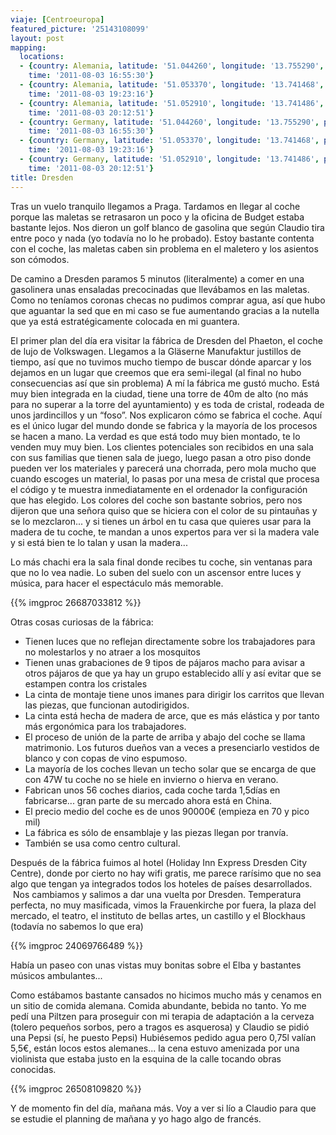 ```yaml
---
viaje: [Centroeuropa]
featured_picture: '25143108099'
layout: post
mapping:
  locations:
  - {country: Alemania, latitude: '51.044260', longitude: '13.755290', place: Dresde,
    time: '2011-08-03 16:55:30'}
  - {country: Alemania, latitude: '51.053370', longitude: '13.741468', place: Dresde,
    time: '2011-08-03 19:23:16'}
  - {country: Alemania, latitude: '51.052910', longitude: '13.741486', place: Dresde,
    time: '2011-08-03 20:12:51'}
  - {country: Germany, latitude: '51.044260', longitude: '13.755290', place: Dresden,
    time: '2011-08-03 16:55:30'}
  - {country: Germany, latitude: '51.053370', longitude: '13.741468', place: Dresden,
    time: '2011-08-03 19:23:16'}
  - {country: Germany, latitude: '51.052910', longitude: '13.741486', place: Dresden,
    time: '2011-08-03 20:12:51'}
title: Dresden
---
```

Tras un vuelo tranquilo llegamos a Praga. Tardamos en llegar al coche porque las maletas se retrasaron un poco y la oficina de Budget estaba bastante lejos. Nos dieron un golf blanco de gasolina que según Claudio tira entre poco y nada (yo todavía no lo he probado). Estoy bastante contenta con el coche, las maletas caben sin problema en el maletero y los asientos son cómodos.

De camino a Dresden paramos 5 minutos (literalmente) a comer en una gasolinera unas ensaladas precocinadas que llevábamos en las maletas. Como no teníamos coronas checas no pudimos comprar agua, así que hubo que aguantar la sed que en mi caso se fue aumentando gracias a la nutella que ya está estratégicamente colocada en mi guantera.

El primer plan del día era visitar la fábrica de Dresden del Phaeton, el coche de lujo de Volkswagen. Llegamos a la Gläserne Manufaktur justillos de tiempo, así que no tuvimos mucho tiempo de buscar dónde aparcar y los dejamos en un lugar que creemos que era semi-ilegal (al final no hubo consecuencias así que sin problema) A mí la fábrica me gustó mucho. Está muy bien integrada en la ciudad, tiene una torre de 40m de alto (no más para no superar a la torre del ayuntamiento) y es toda de cristal, rodeada de unos jardincillos y un “foso”. Nos explicaron cómo se fabrica el coche. Aquí es el único lugar del mundo donde se fabrica y la mayoría de los procesos se hacen a mano. La verdad es que está todo muy bien montado, te lo venden muy muy bien. Los clientes potenciales son recibidos en una sala con sus familias que tienen sala de juego, luego pasan a otro piso donde pueden ver los materiales y parecerá una chorrada, pero mola mucho que cuando escoges un material, lo pasas por una mesa de cristal que procesa el código y te muestra inmediatamente en el ordenador la configuración que has elegido. Los colores del coche son bastante sobrios, pero nos dijeron que una señora quiso que se hiciera con el color de su pintauñas y se lo mezclaron... y si tienes un árbol en tu casa que quieres usar para la madera de tu coche, te mandan a unos expertos para ver si la madera vale y si está bien te lo talan y usan la madera...

Lo más chachi era la sala final donde recibes tu coche, sin ventanas para que no lo vea nadie. Lo suben del suelo con un ascensor entre luces y música, para hacer el espectáculo más memorable.

{{% imgproc 26687033812 %}}

Otras cosas curiosas de la fábrica:

- Tienen luces que no reflejan directamente sobre los trabajadores para no molestarlos y no atraer a los mosquitos
- Tienen unas grabaciones de 9 tipos de pájaros macho para avisar a otros pájaros de que ya hay un grupo establecido allí y así evitar que se estampen contra los cristales
- La cinta de montaje tiene unos imanes para dirigir los carritos que llevan las piezas, que funcionan autodirigidos.
- La cinta está hecha de madera de arce, que es más elástica y por tanto más ergonómica para los trabajadores.
- El proceso de unión de la parte de arriba y abajo del coche se llama matrimonio. Los futuros dueños van a veces a presenciarlo vestidos de blanco y con copas de vino espumoso.
- La mayoría de los coches llevan un techo solar que se encarga de que con 47W tu coche no se hiele en invierno o hierva en verano.
- Fabrican unos 56 coches diarios, cada coche tarda 1,5días en fabricarse... gran parte de su mercado ahora está en China.
- El precio medio del coche es de unos 90000€ (empieza en 70 y pico mil)
- La fábrica es sólo de ensamblaje y las piezas llegan por tranvía.
- También se usa como centro cultural.

Después de la fábrica fuimos al hotel (Holiday Inn Express Dresden City Centre), donde por cierto no hay wifi gratis, me parece rarísimo que no sea algo que tengan ya integrados todos los hoteles de países desarrollados.  Nos cambiamos y salimos a dar una vuelta por Dresden. Temperatura perfecta, no muy masificada, vimos la Frauenkirche por fuera, la plaza del mercado, el teatro, el instituto de bellas artes, un castillo y el Blockhaus (todavía no sabemos lo que era)

{{% imgproc 24069766489 %}}

Había un paseo con unas vistas muy bonitas sobre el Elba y bastantes músicos ambulantes...

Como estábamos bastante cansados no hicimos mucho más y cenamos en un sitio de comida alemana. Comida abundante, bebida no tanto. Yo me pedí una Piltzen para proseguir con mi terapia de adaptación a la cerveza (tolero pequeños sorbos, pero a tragos es asquerosa) y Claudio se pidió una Pepsi (sí, he puesto Pepsi) Hubiésemos pedido agua pero 0,75l valían 5,5€, están locos estos alemanes... la cena estuvo amenizada por una violinista que estaba justo en la esquina de la calle tocando obras conocidas.

{{% imgproc 26508109820 %}}

Y de momento fin del día, mañana más. Voy a ver si lío a Claudio para que se estudie el planning de mañana y yo hago algo de francés.

